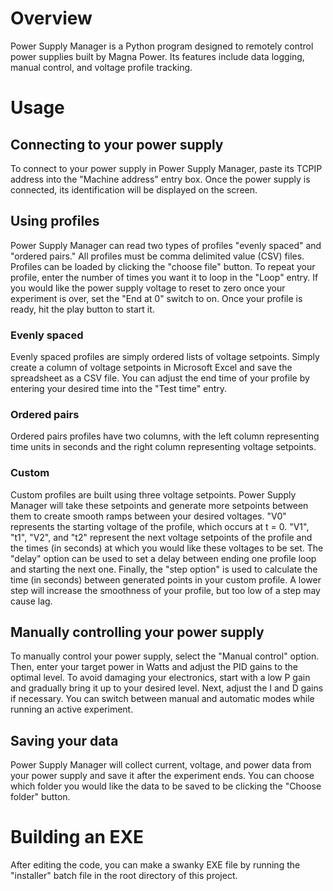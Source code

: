 # Overview

Power Supply Manager is a Python program designed to remotely control power supplies built by Magna Power. Its features
include data logging, manual control, and voltage profile tracking.

# Usage

## Connecting to your power supply

To connect to your power supply in Power Supply Manager, paste its TCPIP address into the "Machine address" entry box.
Once the power supply is connected, its identification will be displayed on the screen.

## Using profiles

Power Supply Manager can read two types of profiles "evenly spaced" and "ordered pairs."  All profiles must be comma
delimited value (CSV) files. Profiles can be loaded by clicking the "choose file" button. To repeat your profile, enter
the number of times you want it to loop in the "Loop" entry. If you would like the power supply voltage to reset to zero
once your experiment is over, set the "End at 0" switch to on. Once your profile is ready, hit the play button to start
it.

### Evenly spaced

Evenly spaced profiles are simply ordered lists of voltage setpoints. Simply create a column of voltage setpoints in
Microsoft Excel and save the spreadsheet as a CSV file. You can adjust the end time of your profile by entering your
desired time into the "Test time" entry.

### Ordered pairs

Ordered pairs profiles have two columns, with the left column representing time units in seconds and the right column
representing voltage setpoints.

### Custom

Custom profiles are built using three voltage setpoints. Power Supply Manager will take these setpoints and generate
more setpoints between them to create smooth ramps between your desired voltages.  "V0" represents the starting voltage
of the profile, which
occurs at t = 0.  "V1", "t1", "V2", and "t2" represent the next voltage setpoints of the profile and the times (in
seconds) at which you would like these voltages to be set. The "delay" option can be used to set a delay between ending
one profile loop
and starting the next one. Finally, the "step option" is used to calculate the time (in seconds) between generated
points in your custom profile. A lower step will increase the smoothness of your profile, but too low of a step may
cause lag.

## Manually controlling your power supply

To manually control your power supply, select the "Manual control" option. Then, enter your target power in Watts and
adjust the PID gains to the optimal level. To avoid damaging your electronics, start with a low P gain and gradually
bring it up to your desired level. Next, adjust the I and D gains if necessary. You can switch between manual and
automatic modes while running an active experiment.

## Saving your data

Power Supply Manager will collect current, voltage, and power data from your power supply and save it after the
experiment ends. You can choose which folder you would like the data to be saved to be clicking the "Choose folder"
button.

# Building an EXE

After editing the code, you can make a swanky EXE file by running the "installer" batch file in the root directory of
this project.